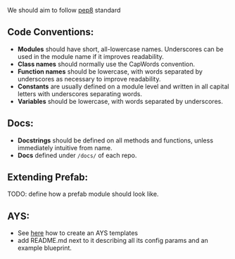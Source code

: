 We should aim to follow [pep8](https://www.python.org/dev/peps/pep-0008/) standard

## Code Conventions:
 - __Modules__ should have short, all-lowercase names. Underscores can be used in the module name if it improves readability.
 - __Class names__ should normally use the CapWords convention.
 - __Function names__ should be lowercase, with words separated by underscores as necessary to improve readability.
 - __Constants__ are usually defined on a module level and written in all capital letters with underscores separating words.
 - __Variables__ should be lowercase, with words separated by underscores.

## Docs:
  - __Docstrings__ should be defined on all methods and functions, unless immediately intuitive from name.
  - __Docs__ defined under `/docs/` of each repo.


## Extending Prefab:
 TODO: define how a prefab module should look like.

## AYS:
  - See [here](https://github.com/Jumpscale/ays9/blob/master/docs/walkthroughs/Create_actor_template.md) how to create an AYS templates
  - add README.md next to it describing all its config params and an example blueprint.
